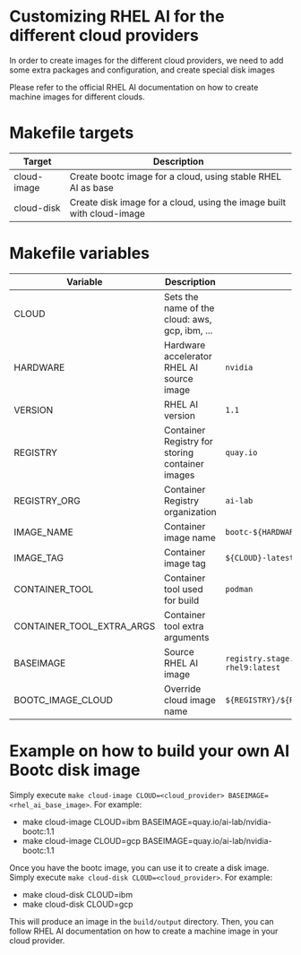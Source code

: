 Customizing RHEL AI for the different cloud providers
===

In order to create images for the different cloud providers, we need to add some extra packages and configuration, and create special disk images

Please refer to the official RHEL AI documentation on how to create machine images for different clouds.

# Makefile targets

| Target          | Description                                                           |
|-----------------|-----------------------------------------------------------------------|
| cloud-image     | Create bootc image for a cloud, using stable RHEL AI as base          |
| cloud-disk      | Create disk image for a cloud, using the image built with cloud-image |

# Makefile variables

| Variable                  | Description                                     | Default                                                      |
|---------------------------|-------------------------------------------------|--------------------------------------------------------------|
| CLOUD                     | Sets the name of the cloud: aws, gcp, ibm, ...  |  ` `                                                          |
| HARDWARE                  | Hardware accelerator RHEL AI source image       | `nvidia`                                                     |
| VERSION                   | RHEL AI version                                 | `1.1`                                                        |
| REGISTRY                  | Container Registry for storing container images | `quay.io`                                                    |
| REGISTRY_ORG              | Container Registry organization                 | `ai-lab`                                                     |
| IMAGE_NAME                | Container image name                            | `bootc-${HARDWARE}-rhel9-${CLOUD}`                           |
| IMAGE_TAG                 | Container image tag                             | `${CLOUD}-latest`                                            |
| CONTAINER_TOOL            | Container tool used for build                   | `podman`                                                     |
| CONTAINER_TOOL_EXTRA_ARGS | Container tool extra arguments                  | ` `                                                          |
| BASEIMAGE                 | Source RHEL AI image                            | `registry.stage.redhat.io/rhelai1/bootc-nvidia-rhel9:latest` |
| BOOTC_IMAGE_CLOUD         | Override cloud image name                       | `${REGISTRY}/${REGISTRY_ORG}/${IMAGE_NAME}:${IMAGE_TAG}`     |


# Example on how to build your own AI Bootc disk image

Simply execute `make cloud-image CLOUD=<cloud_provider> BASEIMAGE=<rhel_ai_base_image>`. For example:

* make cloud-image CLOUD=ibm BASEIMAGE=quay.io/ai-lab/nvidia-bootc:1.1
* make cloud-image CLOUD=gcp BASEIMAGE=quay.io/ai-lab/nvidia-bootc:1.1

Once you have the bootc image, you can use it to create a disk image.
Simply execute `make cloud-disk CLOUD=<cloud_provider>`. For example:

* make cloud-disk CLOUD=ibm
* make cloud-disk CLOUD=gcp


This will produce an image in the `build/output` directory.
Then, you can follow RHEL AI documentation on how to create a machine image in your cloud provider.
